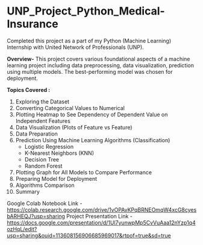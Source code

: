 # UNP_Project_Python_Medical-Insurance
Completed this project as a part of my Python (Machine Learning) Internship with United Network of Professionals (UNP).

**Overview-** This project covers various foundational aspects of a machine learning project including data preprocessing, data visualization, prediction using multiple models. The best-performing model was chosen for deployment.

**Topics Covered :**
1. Exploring the Dataset
2. Converting Categorical Values to Numerical
3. Plotting Heatmap to See Dependency of Dependent Value on Independent Features
4. Data Visualization (Plots of Feature vs Feature)
5. Data Preparation
6. Prediction Using Machine Learning Algorithms (Classification)
   - Logistic Regression
   - K-Nearest Neighbors (KNN)
   - Decision Tree
   - Random Forest
7. Plotting Graph for All Models to Compare Performance
8. Preparing Model for Deployment
9. Algorithms Comparison
10. Summary

Google Colab Notebook Link - https://colab.research.google.com/drive/1vOPAvKPqBRNEOmqW4xcG8cyesbARHEQJ?usp=sharing
Project Presentation Link - https://docs.google.com/presentation/d/1Ul7yunwpMp5CvVuAaa12nYzp1q4ozHqL/edit?usp=sharing&ouid=113608156906685969017&rtpof=true&sd=true
